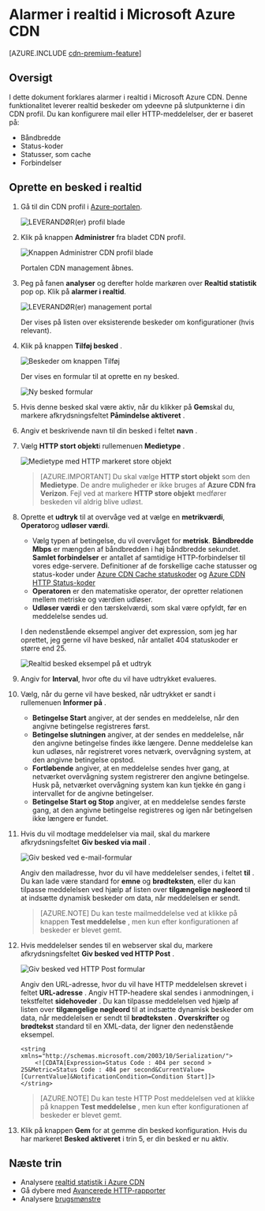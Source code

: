 <properties
    pageTitle="Azure CDN alarmer i realtid | Microsoft Azure"
    description="Alarmer i Microsoft Azure CDN i realtid. Alarmer i realtid giver beskeder om ydeevne på slutpunkterne i din CDN profil."
    services="cdn"
    documentationCenter=""
    authors="camsoper"
    manager="erikre"
    editor=""/>

<tags
    ms.service="cdn"
    ms.workload="tbd"
    ms.tgt_pltfrm="na"
    ms.devlang="na"
    ms.topic="article"
    ms.date="07/12/2016"
    ms.author="casoper"/>

# <a name="real-time-alerts-in-microsoft-azure-cdn"></a>Alarmer i realtid i Microsoft Azure CDN

[AZURE.INCLUDE [cdn-premium-feature](../../includes/cdn-premium-feature.md)]


## <a name="overview"></a>Oversigt

I dette dokument forklares alarmer i realtid i Microsoft Azure CDN. Denne funktionalitet leverer realtid beskeder om ydeevne på slutpunkterne i din CDN profil.  Du kan konfigurere mail eller HTTP-meddelelser, der er baseret på:

* Båndbredde
* Status-koder
* Statusser, som cache
* Forbindelser

## <a name="creating-a-real-time-alert"></a>Oprette en besked i realtid

1. Gå til din CDN profil i [Azure-portalen](https://portal.azure.com).

    ![LEVERANDØR(er) profil blade](./media/cdn-real-time-alerts/cdn-profile-blade.png)

2. Klik på knappen **Administrer** fra bladet CDN profil.

    ![Knappen Administrer CDN profil blade](./media/cdn-real-time-alerts/cdn-manage-btn.png)

    Portalen CDN management åbnes.

3. Peg på fanen **analyser** og derefter holde markøren over **Realtid statistik** pop op.  Klik på **alarmer i realtid**.

    ![LEVERANDØR(er) management portal](./media/cdn-real-time-alerts/cdn-premium-portal.png)

    Der vises på listen over eksisterende beskeder om konfigurationer (hvis relevant).

4. Klik på knappen **Tilføj besked** .

    ![Beskeder om knappen Tilføj](./media/cdn-real-time-alerts/cdn-add-alert.png)

    Der vises en formular til at oprette en ny besked.

    ![Ny besked formular](./media/cdn-real-time-alerts/cdn-new-alert.png)

5. Hvis denne besked skal være aktiv, når du klikker på **Gem**skal du, markere afkrydsningsfeltet **Påmindelse aktiveret** .

6. Angiv et beskrivende navn til din besked i feltet **navn** .

7. Vælg **HTTP stort objekt**i rullemenuen **Medietype** .

    ![Medietype med HTTP markeret store objekt](./media/cdn-real-time-alerts/cdn-http-large.png)

    > [AZURE.IMPORTANT] Du skal vælge **HTTP stort objekt** som den **Medietype**.  De andre muligheder er ikke bruges af **Azure CDN fra Verizon**.  Fejl ved at markere **HTTP store objekt** medfører beskeden vil aldrig blive udløst.

8. Oprette et **udtryk** til at overvåge ved at vælge en **metrikværdi**, **Operator**og **udløser værdi**.

    - Vælg typen af betingelse, du vil overvåget for **metrisk**.  **Båndbredde Mbps** er mængden af båndbredden i høj båndbredde sekundet.  **Samlet forbindelser** er antallet af samtidige HTTP-forbindelser til vores edge-servere.  Definitioner af de forskellige cache statusser og status-koder under [Azure CDN Cache statuskoder](https://msdn.microsoft.com/library/mt759237.aspx) og [Azure CDN HTTP Status-koder](https://msdn.microsoft.com/library/mt759238.aspx)
    - **Operatoren** er den matematiske operator, der opretter relationen mellem metriske og værdien udløser.
    - **Udløser værdi** er den tærskelværdi, som skal være opfyldt, før en meddelelse sendes ud.

    I den nedenstående eksempel angiver det expression, som jeg har oprettet, jeg gerne vil have besked, når antallet 404 statuskoder er større end 25.

    ![Realtid besked eksempel på et udtryk](./media/cdn-real-time-alerts/cdn-expression.png)

9. Angiv for **Interval**, hvor ofte du vil have udtrykket evalueres.

10. Vælg, når du gerne vil have besked, når udtrykket er sandt i rullemenuen **Informer på** .
    
    - **Betingelse Start** angiver, at der sendes en meddelelse, når den angivne betingelse registreres først.
    - **Betingelse slutningen** angiver, at der sendes en meddelelse, når den angivne betingelse findes ikke længere. Denne meddelelse kan kun udløses, når registreret vores netværk, overvågning system, at den angivne betingelse opstod.
    - **Fortløbende** angiver, at en meddelelse sendes hver gang, at netværket overvågning system registrerer den angivne betingelse. Husk på, netværket overvågning system kan kun tjekke én gang i intervallet for de angivne betingelser.
    - **Betingelse Start og Stop** angiver, at en meddelelse sendes første gang, at den angivne betingelse registreres og igen når betingelsen ikke længere er fundet.

11. Hvis du vil modtage meddelelser via mail, skal du markere afkrydsningsfeltet **Giv besked via mail** .  

    ![Giv besked ved e-mail-formular](./media/cdn-real-time-alerts/cdn-notify-email.png)
    
    Angiv den mailadresse, hvor du vil have meddelelser sendes, i feltet **til** . Du kan lade være standard for **emne** og **brødteksten**, eller du kan tilpasse meddelelsen ved hjælp af listen over **tilgængelige nøgleord** til at indsætte dynamisk beskeder om data, når meddelelsen er sendt.

    > [AZURE.NOTE] Du kan teste mailmeddelelse ved at klikke på knappen **Test meddelelse** , men kun efter konfigurationen af beskeder er blevet gemt.

12. Hvis meddelelser sendes til en webserver skal du, markere afkrydsningsfeltet **Giv besked ved HTTP Post** .

    ![Giv besked ved HTTP Post formular](./media/cdn-real-time-alerts/cdn-notify-http.png)

    Angiv den URL-adresse, hvor du vil have HTTP meddelelsen skrevet i feltet **URL-adresse** . Angiv HTTP-headere skal sendes i anmodningen, i tekstfeltet **sidehoveder** .  Du kan tilpasse meddelelsen ved hjælp af listen over **tilgængelige nøgleord** til at indsætte dynamisk beskeder om data, når meddelelsen er sendt til **brødteksten** .  **Overskrifter** og **brødtekst** standard til en XML-data, der ligner den nedenstående eksempel.

    ```
    <string xmlns="http://schemas.microsoft.com/2003/10/Serialization/">
        <![CDATA[Expression=Status Code : 404 per second > 25&Metric=Status Code : 404 per second&CurrentValue=[CurrentValue]&NotificationCondition=Condition Start]]>
    </string>
    ```

    > [AZURE.NOTE] Du kan teste HTTP Post meddelelsen ved at klikke på knappen **Test meddelelse** , men kun efter konfigurationen af beskeder er blevet gemt.

13. Klik på knappen **Gem** for at gemme din besked konfiguration.  Hvis du har markeret **Besked aktiveret** i trin 5, er din besked er nu aktiv.

## <a name="next-steps"></a>Næste trin

- Analysere [realtid statistik i Azure CDN](cdn-real-time-stats.md)
- Gå dybere med [Avancerede HTTP-rapporter](cdn-advanced-http-reports.md)
- Analysere [brugsmønstre](cdn-analyze-usage-patterns.md)

